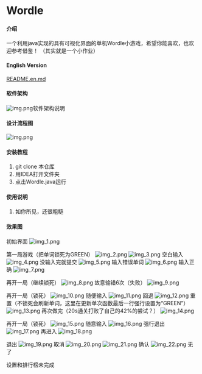 # Wordle

#### 介绍

一个利用java实现的具有可视化界面的单机Wordle小游戏，希望你能喜欢，也欢迎参考借鉴！
（其实就是一个小作业）

#### English Version
[README.en.md](README.en.md)

#### 软件架构

![img.png](README_IMGs/img.png)软件架构说明

#### 设计流程图

![img.png](README_IMGs/img_0.png)

#### 安装教程

1. git clone 本仓库
2. 用IDEA打开文件夹
3. 点击Wordle.java运行

#### 使用说明

1. 如你所见，还很粗糙

#### 效果图

初始界面
![img_1.png](README_IMGs/img_1.png)

第一局游戏（把单词锁死为GREEN）
![img_2.png](README_IMGs/img_2.png)
![img_3.png](README_IMGs/img_3.png)
空白输入
![img_4.png](README_IMGs/img_4.png)
没输入完就提交
![img_5.png](README_IMGs/img_5.png)
输入错误单词
![img_6.png](README_IMGs/img_6.png)
输入正确
![img_7.png](README_IMGs/img_7.png)

再开一局（继续锁死）
![img_8.png](README_IMGs/img_8.png)
故意输错6次（失败）
![img_9.png](README_IMGs/img_9.png)

再开一局（锁死）
![img_10.png](README_IMGs/img_10.png)
随便输入
![img_11.png](README_IMGs/img_11.png)
回退
![img_12.png](README_IMGs/img_12.png)
重置（不锁死会刷新单词，这里在更新单次函数最后一行强行设置为“GREEN”）
![img_13.png](README_IMGs/img_13.png)
再次做完（20s通关打败了自己的42%的尝试？）
![img_14.png](README_IMGs/img_14.png)

再开一局（锁死）
![img_15.png](README_IMGs/img_15.png)
随意输入
![img_16.png](README_IMGs/img_16.png)
强行退出
![img_17.png](README_IMGs/img_17.png)
再进入
![img_18.png](README_IMGs/img_18.png)

退出
![img_19.png](README_IMGs/img_19.png)
取消
![img_20.png](README_IMGs/img_20.png)
![img_21.png](README_IMGs/img_21.png)
确认
![img_22.png](README_IMGs/img_22.png)
无了

设置和排行榜未完成